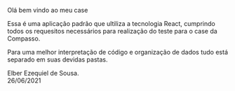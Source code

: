 Olá bem vindo ao meu case

Essa é uma aplicação padrão que ultiliza a tecnologia React, cumprindo todos os requesitos necessários para realização do teste para o case da Compasso.

Para uma melhor interpretação de código e organização de dados tudo está separado em suas devidas pastas.

Elber Ezequiel de Sousa.
<br>
26/06/2021
